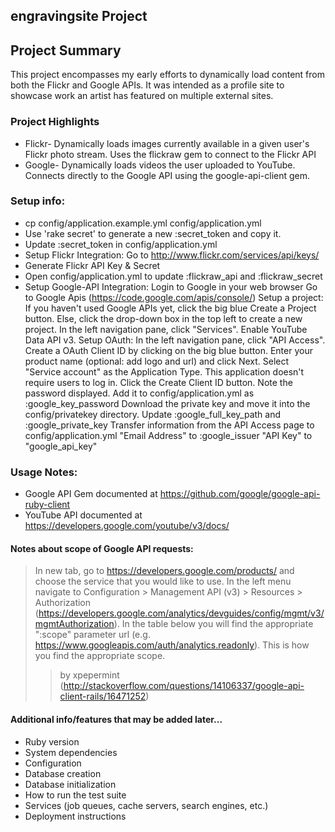 ## engravingsite Project

## Project Summary
This project encompasses my early efforts to dynamically load content from both the Flickr and Google APIs. It was intended as a profile site to showcase work an artist has featured on multiple external sites.

### Project Highlights
* Flickr- Dynamically loads images currently available in a given user's Flickr photo stream. Uses the flickraw gem to connect to the Flickr API
* Google- Dynamically loads videos the user uploaded to YouTube. Connects directly to the Google API using the google-api-client gem.


### Setup info:

* cp config/application.example.yml config/application.yml
* Use 'rake secret' to generate a new :secret_token and copy it.
* Update :secret_token in config/application.yml
* Setup Flickr Integration:
    Go to http://www.flickr.com/services/api/keys/
*    Generate Flickr API Key & Secret
*    Open config/application.yml to update :flickraw_api and :flickraw_secret
* Setup Google-API Integration:
        Login to Google in your web browser
        Go to Google Apis (https://code.google.com/apis/console/) 
        Setup a project:
            If you haven't used Google APIs yet, click the big blue Create a Project button.
            Else, click the drop-down box in the top left to create a new project.
        In the left navigation pane, click "Services". Enable YouTube Data API v3.
        Setup OAuth:
            In the left navigation pane, click "API Access". 
            Create a OAuth Client ID by clicking on the big blue button.
            Enter your product name (optional: add logo and url) and click Next.
            Select "Service account" as the Application Type. This application doesn't require users to log in.
            Click the Create Client ID button.
            Note the password displayed. Add it to config/application.yml as :google_key_password
            Download the private key and move it into the config/privatekey directory. Update :google_full_key_path and :google_private_key
        Transfer information from the API Access page to config/application.yml
            "Email Address" to :google_issuer
            "API Key" to "google_api_key"

### Usage Notes:
* Google API Gem documented at https://github.com/google/google-api-ruby-client
* YouTube API documented at https://developers.google.com/youtube/v3/docs/

#### Notes about scope of Google API requests:
> In new tab, go to https://developers.google.com/products/ and choose the service that you would like to use. In the left menu navigate to Configuration > Management API (v3) > Resources > Authorization (https://developers.google.com/analytics/devguides/config/mgmt/v3/mgmtAuthorization). In the table below you will find the appropriate ":scope" parameter url (e.g. https://www.googleapis.com/auth/analytics.readonly). This is how you find the appropriate scope.
> > by xpepermint (http://stackoverflow.com/questions/14106337/google-api-client-rails/16471252)

####  Additional info/features that may be added later...
* Ruby version
* System dependencies
* Configuration
* Database creation
* Database initialization
* How to run the test suite
* Services (job queues, cache servers, search engines, etc.)
* Deployment instructions



